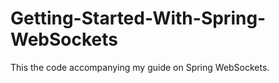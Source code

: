 # Getting-Started-With-Spring-WebSockets

This the code accompanying my guide on Spring WebSockets.
